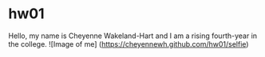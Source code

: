 # hw01
Hello, my name is Cheyenne Wakeland-Hart and I am a rising fourth-year in the college. 
![Image of me] (https://cheyennewh.github.com/hw01/selfie)